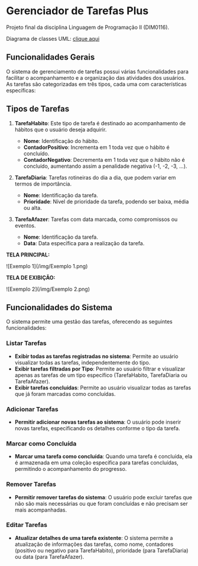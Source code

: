 # Gerenciador de Tarefas Plus

Projeto final da disciplina Linguagem de Programação II (DIM0116).

Diagrama de classes UML: [clique aqui](https://viewer.diagrams.net/?tags=%7B%7D&title=Diagrama%20de%20Classes%20do%20Projeto.drawio#Uhttps%3A%2F%2Fdrive.google.com%2Fuc%3Fid%3D1MDQcUmNrSUBnFGPIeoevl_g7gCou4Suy%26export%3Ddownload)

## Funcionalidades Gerais
O sistema de gerenciamento de tarefas possui várias funcionalidades para facilitar o acompanhamento e a organização das atividades dos usuários. As tarefas são categorizadas em três tipos, cada uma com características específicas:

## Tipos de Tarefas

1. **TarefaHabito**: Este tipo de tarefa é destinado ao acompanhamento de hábitos que o usuário deseja adquirir.
    - **Nome**: Identificação do hábito.
    - **ContadorPositivo**: Incrementa em 1 toda vez que o hábito é concluído.
    - **ContadorNegativo**: Decrementa em 1 toda vez que o hábito não é concluído, aumentando assim a penalidade negativa (-1, -2, -3, ...).

2. **TarefaDiaria**: Tarefas rotineiras do dia a dia, que podem variar em termos de importância.
    - **Nome**: Identificação da tarefa.
    - **Prioridade**: Nível de prioridade da tarefa, podendo ser baixa, média ou alta.

3. **TarefaAfazer**: Tarefas com data marcada, como compromissos ou eventos.
    - **Nome**: Identificação da tarefa.
    - **Data**: Data específica para a realização da tarefa.

**TELA PRINCIPAL:**

![Exemplo 1](/img/Exemplo 1.png)

**TELA DE EXIBIÇÃO:**

![Exemplo 2](/img/Exemplo 2.png)

## Funcionalidades do Sistema
O sistema permite uma gestão das tarefas, oferecendo as seguintes funcionalidades:

### Listar Tarefas
- **Exibir todas as tarefas registradas no sistema**: Permite ao usuário visualizar todas as tarefas, independentemente do tipo.
- **Exibir tarefas filtradas por Tipo**: Permite ao usuário filtrar e visualizar apenas as tarefas de um tipo específico (TarefaHabito, TarefaDiaria ou TarefaAfazer).
- **Exibir tarefas concluídas**: Permite ao usuário visualizar todas as tarefas que já foram marcadas como concluídas.

### Adicionar Tarefas
- **Permitir adicionar novas tarefas ao sistema**: O usuário pode inserir novas tarefas, especificando os detalhes conforme o tipo da tarefa.

### Marcar como Concluída
- **Marcar uma tarefa como concluída**: Quando uma tarefa é concluída, ela é armazenada em uma coleção específica para tarefas concluídas, permitindo o acompanhamento do progresso.

### Remover Tarefas
- **Permitir remover tarefas do sistema**: O usuário pode excluir tarefas que não são mais necessárias ou que foram concluídas e não precisam ser mais acompanhadas.

### Editar Tarefas
- **Atualizar detalhes de uma tarefa existente**: O sistema permite a atualização de informações das tarefas, como nome, contadores (positivo ou negativo para TarefaHabito), prioridade (para TarefaDiaria) ou data (para TarefaAfazer).
